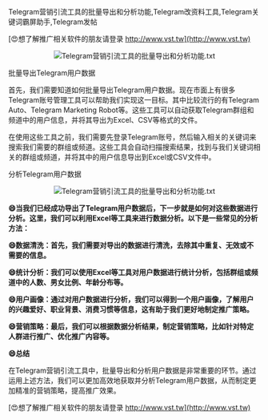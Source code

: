 Telegram营销引流工具的批量导出和分析功能,Telegram改资料工具,Telegram关键词霸屏助手,Telegram发帖

[😍想了解推广相关软件的朋友请登录 http://www.vst.tw](http://www.vst.tw)

 <center><img src="https://vst.tw/MP4/tuiguang/png/0.png" alt="Telegram营销引流工具的批量导出和分析功能.txt"></center>

批量导出Telegram用户数据

首先，我们需要知道如何批量导出Telegram用户数据。现在市面上有很多Telegram账号管理工具可以帮助我们实现这一目标。其中比较流行的有Telegram Auto、Telegram Marketing Robot等。这些工具可以自动获取Telegram群组和频道中的用户信息，并将其导出为Excel、CSV等格式的文件。

在使用这些工具之前，我们需要先登录Telegram账号，然后输入相关的关键词来搜索我们需要的群组或频道。这些工具会自动扫描搜索结果，找到与我们关键词相关的群组或频道，并将其中的用户信息导出到Excel或CSV文件中。

分析Telegram用户数据

 <center><img src="https://vst.tw/MP4/tuiguang/png/6.png" alt="Telegram营销引流工具的批量导出和分析功能.txt"></center>

**😄当我们已经成功导出了Telegram用户数据后，下一步就是如何对这些数据进行分析。这里，我们可以利用Excel等工具来进行数据分析。以下是一些常见的分析方法：**

**😄数据清洗：首先，我们需要对导出的数据进行清洗，去除其中重复、无效或不需要的信息。**

**😄统计分析：我们可以使用Excel等工具对用户数据进行统计分析，包括群组或频道中的人数、男女比例、年龄分布等。**

**😄用户画像：通过对用户数据进行分析，我们可以得到一个用户画像，了解用户的兴趣爱好、职业背景、消费习惯等信息，这有助于我们更好地制定推广策略。**

**😄营销策略：最后，我们可以根据数据分析结果，制定营销策略，比如针对特定人群进行推广、优化推广内容等。**

**😄总结**

在Telegram营销引流工具中，批量导出和分析用户数据是非常重要的环节。通过运用上述方法，我们可以更加高效地获取并分析Telegram用户数据，从而制定更加精准的营销策略，提高推广效果。

[😍想了解推广相关软件的朋友请登录 http://www.vst.tw](http://www.vst.tw)




